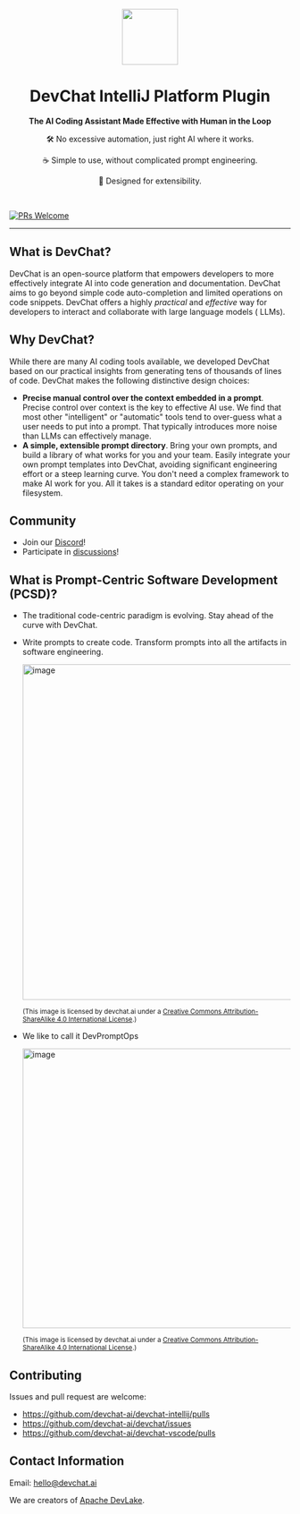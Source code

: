 <div align="center">
<br/>
<img src="assets/devchat.png" width="100px" alt="">
<br/>

# DevChat IntelliJ Platform Plugin

**The AI Coding Assistant Made Effective with Human in the Loop**

🛠️ No excessive automation, just right AI where it works.

☕ Simple to use, without complicated prompt engineering.

🍻 Designed for extensibility.

</div>
<br>
<div align="left">

[![PRs Welcome](https://img.shields.io/badge/PRs-welcome-brightgreen.svg?style=flat-square)](http://makeapullrequest.com)

***

## What is DevChat?

DevChat is an open-source platform that empowers developers to more effectively integrate AI into code generation and
documentation. DevChat aims to go beyond simple code auto-completion and limited operations on code snippets. DevChat
offers a highly *practical* and *effective* way for developers to interact and collaborate with large language models (
LLMs).

## Why DevChat?

While there are many AI coding tools available, we developed DevChat based on our practical insights from generating
tens of thousands of lines of code. DevChat makes the following distinctive design choices:

- **Precise manual control over the context embedded in a prompt**. Precise control over context is the key to effective
  AI use. We find that most other "intelligent" or "automatic" tools tend to over-guess what a user needs to put into a
  prompt. That typically introduces more noise than LLMs can effectively manage.
- **A simple, extensible prompt directory**. Bring your own prompts, and build a library of what works for you and your
  team. Easily integrate your own prompt templates into DevChat, avoiding significant engineering effort or a steep
  learning curve. You don't need a complex framework to make AI work for you. All it takes is a standard editor
  operating on your filesystem.

## Community

- Join our [Discord](https://discord.gg/9t3yrbBUXD)!
- Participate in [discussions](https://github.com/devchat-ai/devchat/discussions)!

## What is Prompt-Centric Software Development (PCSD)?

- The traditional code-centric paradigm is evolving. Stay ahead of the curve with DevChat.

- Write prompts to create code. Transform prompts into all the artifacts in software engineering.

  <img width="600" alt="image" src="https://github.com/devchat-ai/devchat/assets/592493/dd32e900-92fd-4fa4-8489-96ed17ab5e0e">

  <sub>(This image is licensed by devchat.ai under
  a <a rel="license" href="http://creativecommons.org/licenses/by-sa/4.0/">Creative Commons Attribution-ShareAlike 4.0
  International License</a>.)</sub>

- We like to call it DevPromptOps

  <img width="500" alt="image" src="https://github.com/devchat-ai/devchat/assets/592493/e8e1215b-53b0-4473-ab00-0665d33f204a">

  <sub>(This image is licensed by devchat.ai under
  a <a rel="license" href="http://creativecommons.org/licenses/by-sa/4.0/">Creative Commons Attribution-ShareAlike 4.0
  International License</a>.)</sub>

## Contributing

Issues and pull request are welcome:

- https://github.com/devchat-ai/devchat-intellij/pulls
- https://github.com/devchat-ai/devchat/issues
- https://github.com/devchat-ai/devchat-vscode/pulls

## Contact Information

Email: hello@devchat.ai

We are creators of [Apache DevLake](https://devlake.apache.org/).
